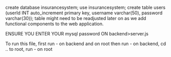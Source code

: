 create database insurancesystem;
use insurancesystem;
create table users (userId INT auto_increment primary key, username varchar(50), password varchar(30));
table might need to be readjusted later on as we add functional components to the web application.

ENSURE YOU ENTER YOUR mysql password ON backend>server.js


To run this file, first run -<npm install> on backend and on root
then run -<npm start> on backend, cd .. to root, run -<npm start> on root

